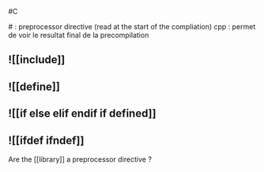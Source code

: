 #C

\# : preprocessor directive (read at the start of the compliation)
cpp : permet de voir le resultat final de la precompilation
## ![[include]]
## ![[define]]
## ![[if else elif endif if defined]]
## ![[ifdef ifndef]]




Are the [[library]] a preprocessor directive ?